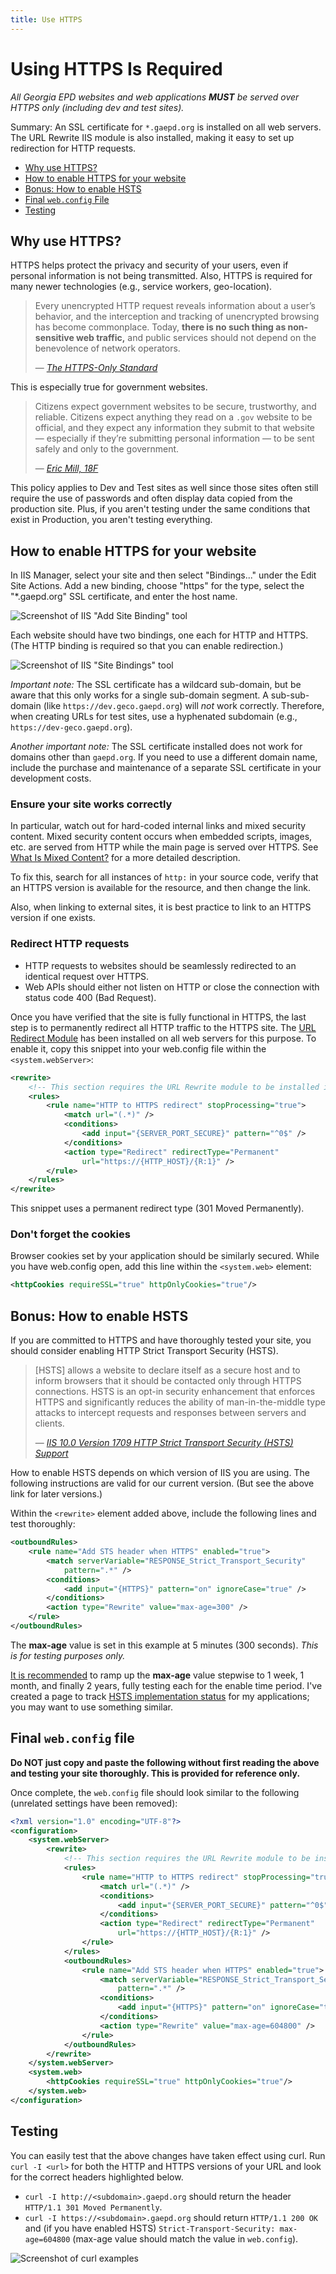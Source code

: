 ```yaml
---
title: Use HTTPS
---
```


# Using HTTPS Is Required

*All Georgia EPD websites and web applications **MUST** be served over HTTPS only (including dev and test sites).*

Summary: An SSL certificate for `*.gaepd.org` is installed on all web servers. The URL Rewrite IIS module is also installed, making it easy to set up redirection for HTTP requests.

* [Why use HTTPS?](#why-use-https)
* [How to enable HTTPS for your website](#how-to-enable-https-for-your-website)
* [Bonus: How to enable HSTS](#bonus-how-to-enable-hsts)
* [Final `web.config` File](#final-web.config-file)
* [Testing](#testing)

## Why use HTTPS?

HTTPS helps protect the privacy and security of your users, even if personal information is not being transmitted. Also, HTTPS is required for many newer technologies (e.g., service workers, geo-location).

> Every unencrypted HTTP request reveals information about a user’s behavior, and the interception and tracking of unencrypted browsing has become commonplace. Today, **there is no such thing as non-sensitive web traffic,** and public services should not depend on the benevolence of network operators.
>
> — <cite>[The HTTPS-Only Standard](https://https.cio.gov/everything/)</cite>

This is especially true for government websites.

> Citizens expect government websites to be secure, trustworthy, and reliable. Citizens expect anything they read on a `.gov` website to be official, and they expect any information they submit to that website — especially if they’re submitting personal information — to be sent safely and only to the government.
>
> — <cite>[Eric Mill, 18F](https://18f.gsa.gov/2014/11/13/why-we-use-https-in-every-gov-website-we-make/)</cite>

This policy applies to Dev and Test sites as well since those sites often still require the use of passwords and often display data copied from the production site. Plus, if you aren't testing under the same conditions that exist in Production, you aren't testing everything.

## How to enable HTTPS for your website

In IIS Manager, select your site and then select "Bindings..." under the Edit Site Actions. Add a new binding, choose "https" for the type, select the "*.gaepd.org" SSL certificate, and enter the host name.

![Screenshot of IIS "Add Site Binding" tool](img/https-add-binding.png)

Each website should have two bindings, one each for HTTP and HTTPS. (The HTTP binding is required so that you can enable redirection.)

![Screenshot of IIS "Site Bindings" tool](img/https-bindings.png)

*Important note:* The SSL certificate has a wildcard sub-domain, but be aware that this only works for a single sub-domain segment. A sub-sub-domain (like `https://dev.geco.gaepd.org`) will *not* work correctly. Therefore, when creating URLs for test sites, use a hyphenated subdomain (e.g., `https://dev-geco.gaepd.org`).

*Another important note:* The SSL certificate installed does not work for domains other than `gaepd.org`. If you need to use a different domain name, include the purchase and maintenance of a separate SSL certificate in your development costs.

### Ensure your site works correctly

In particular, watch out for hard-coded internal links and mixed security content. Mixed security content occurs when embedded scripts, images, etc. are served from HTTP while the main page is served over HTTPS. See [What Is Mixed Content?](https://developers.google.com/web/fundamentals/security/prevent-mixed-content/what-is-mixed-content) for a more detailed description.

To fix this, search for all instances of `http:` in your source code, verify that an HTTPS version is available for the resource, and then change the
link.

Also, when linking to external sites, it is best practice to link to an HTTPS version if one exists.

### Redirect HTTP requests

* HTTP requests to websites should be seamlessly redirected to an identical request over HTTPS.
* Web APIs should either not listen on HTTP or close the connection with status code 400 (Bad Request).

Once you have verified that the site is fully functional in HTTPS, the last step is to permanently redirect all HTTP traffic to the HTTPS site. The [URL Redirect Module](https://docs.microsoft.com/en-us/iis/extensions/url-rewrite-module/using-the-url-rewrite-module) has been installed on all web servers for this purpose. To enable it, copy this snippet into your web.config file within the `<system.webServer>`:

```xml
<rewrite>
    <!-- This section requires the URL Rewrite module to be installed in IIS. -->
    <rules>
        <rule name="HTTP to HTTPS redirect" stopProcessing="true">
            <match url="(.*)" />
            <conditions>
                <add input="{SERVER_PORT_SECURE}" pattern="^0$" />
            </conditions>
            <action type="Redirect" redirectType="Permanent"
                url="https://{HTTP_HOST}/{R:1}" />
        </rule>
    </rules>
</rewrite>
```

This snippet uses a permanent redirect type (301 Moved Permanently).

### Don't forget the cookies

Browser cookies set by your application should be similarly secured. While you have web.config open, add this line within the `<system.web>` element:

```xml
<httpCookies requireSSL="true" httpOnlyCookies="true"/>
```

## Bonus: How to enable HSTS

If you are committed to HTTPS and have thoroughly tested your site, you should consider enabling HTTP Strict Transport Security (HSTS).

> [HSTS] allows a website to declare itself as a secure host and to inform browsers that it should be contacted only through HTTPS connections. HSTS is an opt-in security enhancement that enforces HTTPS and significantly reduces the ability of man-in-the-middle type attacks to intercept requests and responses between servers and clients.
>
> — <cite>[IIS 10.0 Version 1709 HTTP Strict Transport Security (HSTS) Support](https://docs.microsoft.com/en-us/iis/get-started/whats-new-in-iis-10-version-1709/iis-10-version-1709-hsts#http-strict-transport-security-hsts)</cite>

How to enable HSTS depends on which version of IIS you are using. The following instructions are valid for our current version. (But see the above link for later versions.)

Within the `<rewrite>` element added above, include the following lines and test thoroughly:

```xml
<outboundRules>
    <rule name="Add STS header when HTTPS" enabled="true">
        <match serverVariable="RESPONSE_Strict_Transport_Security"
            pattern=".*" />
        <conditions>
            <add input="{HTTPS}" pattern="on" ignoreCase="true" />
        </conditions>
        <action type="Rewrite" value="max-age=300" />
    </rule>
</outboundRules>
```

The **max-age** value is set in this example at 5 minutes (300 seconds). *This is for testing purposes only.*

[It is recommended](https://hstspreload.org/#deployment-recommendations) to ramp up the **max-age** value stepwise to 1 week, 1 month, and finally 2 years, fully testing each for the enable time period. I've created a page to track [HSTS implementation status](https://bitbucket.org/snippets/gaepdit/4nX8Ee) for my applications; you may want to use something similar.

## Final `web.config` file

**Do NOT just copy and paste the following without first reading the above and testing your site thoroughly. This is provided for reference only.**

Once complete, the `web.config` file should look similar to the following (unrelated settings have been removed):

```xml
<?xml version="1.0" encoding="UTF-8"?>
<configuration>
    <system.webServer>
        <rewrite>
            <!-- This section requires the URL Rewrite module to be installed in IIS. -->
            <rules>
                <rule name="HTTP to HTTPS redirect" stopProcessing="true">
                    <match url="(.*)" />
                    <conditions>
                        <add input="{SERVER_PORT_SECURE}" pattern="^0$" />
                    </conditions>
                    <action type="Redirect" redirectType="Permanent"
                        url="https://{HTTP_HOST}/{R:1}" />
                </rule>
            </rules>
            <outboundRules>
                <rule name="Add STS header when HTTPS" enabled="true">
                    <match serverVariable="RESPONSE_Strict_Transport_Security"
                        pattern=".*" />
                    <conditions>
                        <add input="{HTTPS}" pattern="on" ignoreCase="true" />
                    </conditions>
                    <action type="Rewrite" value="max-age=604800" />
                </rule>
            </outboundRules>
        </rewrite>
    </system.webServer>
    <system.web>
        <httpCookies requireSSL="true" httpOnlyCookies="true"/>
    </system.web>
</configuration>
```

## Testing

You can easily test that the above changes have taken effect using curl. Run `curl -I <url>` for both the HTTP and HTTPS versions of your URL and look for the correct headers highlighted below.

* `curl -I http://<subdomain>.gaepd.org` should return the header `HTTP/1.1 301 Moved Permanently`.
* `curl -I https://<subdomain>.gaepd.org` should return `HTTP/1.1 200 OK` and (if you have enabled HSTS) `Strict-Transport-Security: max-age=604800` (max-age value should match the value in `web.config`).

![Screenshot of curl examples](img/https-curl-examples.png)

